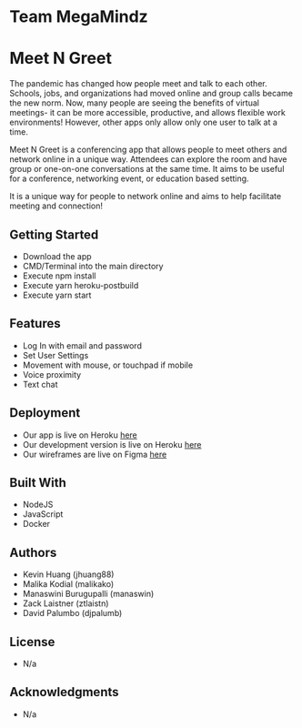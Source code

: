 # Team MegaMindz
# Meet N Greet
The pandemic has changed how people meet and talk to each other. Schools, jobs, and organizations had moved online and group calls became the new norm. Now, many people are seeing the benefits of virtual meetings- it can be more accessible, productive, and allows flexible work environments! However, other apps only allow only one user to talk at a time. 

Meet N Greet is a conferencing app that allows people to meet others and network online in a unique way. Attendees can explore the room and have group or one-on-one conversations at the same time. It aims to be useful for a conference, networking event, or education based setting.

It is a unique way for people to network online and aims to help facilitate meeting and connection!

## Getting Started
- Download the app
- CMD/Terminal into the main directory
- Execute npm install
- Execute yarn heroku-postbuild
- Execute yarn start

## Features
- Log In with email and password
- Set User Settings
- Movement with mouse, or touchpad if mobile
- Voice proximity
- Text chat

## Deployment
- Our app is live on Heroku [here](https://megamindzz.herokuapp.com/)
- Our development version is live on Heroku [here](https://meet--n--greet.herokuapp.com/)
- Our wireframes are live on Figma [here](https://www.figma.com/file/ZiVKfdxSwSmI6LpcNDQrye/Conference-App-Style-Guide)

## Built With
- NodeJS
- JavaScript
- Docker

## Authors
- Kevin Huang (jhuang88)
- Malika Kodial (malikako)
- Manaswini Burugupalli (manaswin)
- Zack Laistner (ztlaistn)
- David Palumbo (djpalumb)

## License
- N/a

## Acknowledgments
- N/a
